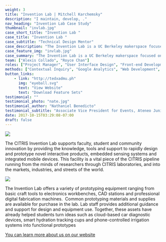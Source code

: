 ```yaml
---
weight: 3
title: "Invention Lab | Mitchell Karchemsky"
description: "I maintain, develop, ."
nav_heading: "Invention Lab Case Study"
thumbnail: "invlab.jpg"
case_short_title: "Invention Lab "
case_title: "Invention Lab "
case_subtitle: "Technical Design Mentor"
case_description: "The Invention Lab is a UC Berkeley makerspace focused on helping students, researchers, and faculty to make embedded systems inventions."
case_feature_img: "invlab.jpg"
case_summary: "The Invention Lab is a UC Berkeley makerspace focused on helping students, researchers, and faculty to make embedded systems inventions. My role as lab staff is to guide members through the design process as well as maintain and expand equipment availability."
team: ["Alexis Collado", "Royce Chan"]
roles: ["Project Manager", "User Interface Design", "Front-end Development"]
methods: ["Contextual Inquiry", "Google Analytics", "Web Development", "User Interface Design"]
button_links:
    - link: "http://tedxadmu.ph"
      img: "eyeball.svg"
      text: "View Website"
      text: "Download Feature Sets"
testimonial: ""
testimonial_photo: "nate.jpg"
testimonial_author: "Nathaniel Benedicto"
testimonial_subtitle: "Associate Vice President for Events, Ateneo Junior Marketing Association"
date: 2017-10-15T03:29:08-07:00
draft: false
---
```


![](/teaching/inv/aboutUs.jpg)

The CITRIS Invention Lab supports faculty, student and community innovation by providing the knowledge, tools and support to rapidly design and prototype novel interactive products, embedded sensing systems and integrated mobile devices. This facility is a vital piece of the CITRIS pipeline running from the minds of researchers through CITRIS laboratories, and into the markets, industries, and streets of the world.  

![](/teaching/inv/soph.jpg)

The Invention Lab offers a variety of prototyping equipment ranging from basic craft tools to electronics workbenches, CAD stations and professional digital fabrication machines.  Common prototyping materials and supplies are available for purchase in the lab. Lab staff provides additional guidance and support for design and equipment use. Together, these assets have already helped students turn ideas such as cloud-based car diagnostic devices, smart hydration tracking cups and phone-controlled irrigation systems into functional prototypes 



[You can learn more about us on our website](http://invent.citris-uc.org/)



